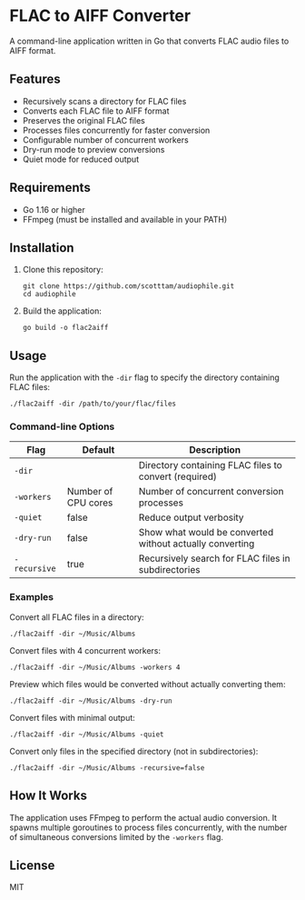 # FLAC to AIFF Converter

A command-line application written in Go that converts FLAC audio files to AIFF format.

## Features

- Recursively scans a directory for FLAC files
- Converts each FLAC file to AIFF format
- Preserves the original FLAC files
- Processes files concurrently for faster conversion
- Configurable number of concurrent workers
- Dry-run mode to preview conversions
- Quiet mode for reduced output

## Requirements

- Go 1.16 or higher
- FFmpeg (must be installed and available in your PATH)

## Installation

1. Clone this repository:
   ```
   git clone https://github.com/scotttam/audiophile.git
   cd audiophile
   ```

2. Build the application:
   ```
   go build -o flac2aiff
   ```

## Usage

Run the application with the `-dir` flag to specify the directory containing FLAC files:

```
./flac2aiff -dir /path/to/your/flac/files
```

### Command-line Options

| Flag | Default | Description |
|------|---------|-------------|
| `-dir` | | Directory containing FLAC files to convert (required) |
| `-workers` | Number of CPU cores | Number of concurrent conversion processes |
| `-quiet` | false | Reduce output verbosity |
| `-dry-run` | false | Show what would be converted without actually converting |
| `-recursive` | true | Recursively search for FLAC files in subdirectories |

### Examples

Convert all FLAC files in a directory:
```
./flac2aiff -dir ~/Music/Albums
```

Convert files with 4 concurrent workers:
```
./flac2aiff -dir ~/Music/Albums -workers 4
```

Preview which files would be converted without actually converting them:
```
./flac2aiff -dir ~/Music/Albums -dry-run
```

Convert files with minimal output:
```
./flac2aiff -dir ~/Music/Albums -quiet
```

Convert only files in the specified directory (not in subdirectories):
```
./flac2aiff -dir ~/Music/Albums -recursive=false
```

## How It Works

The application uses FFmpeg to perform the actual audio conversion. It spawns multiple goroutines to process files concurrently, with the number of simultaneous conversions limited by the `-workers` flag.

## License

MIT 